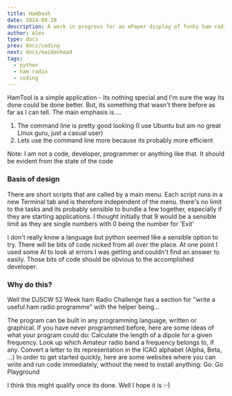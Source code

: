 ```yaml
---
title: HamDash
date: 2024-09-28
description: A work in progress for an ePaper display of funky ham radio stats
author: Alex
type: docs
prev: docs/coding
next: docs/maidenhead
tags:
  - python
  - ham radio
  - coding
---
```

HamTool is a simple application - Its nothing special and I'm sure the way its done could be done better. But, its something that wasn't there before as far as I can tell. The main emphasis is....

1.    The command line is pretty good looking (I use Ubuntu but am no great Linux guru, just a casual user)
2.    Lets use the command line more because its probably more efficient

Note: I am not a code, developer, programmer or anything like that. It should be evident from the state of the code

### Basis of design

There are short scripts that are called by a main menu. Each script runs in a new Terminal tab and is therefore independent of the menu. there's no limit to the tasks and its probably sensible to bundle a few together, especially if they are starting applications. I thought initially that 9 would be a sensible limit as they are single numbers with 0 being the number for 'Exit'

I don't really know a language but python seemed like a sensible option to try. There will be bits of code nicked from all over the place. At one point I used some AI to look at errors I was getting and couldn't find an answer to easily. Those bits of code should be obvious to the accomplished developer.

### Why do this?

Well the DJ5CW 52 Week ham Radio Challenge has a section for "write a useful ham radio programme" with the helper being...

The program can be built in any programming language, written or graphical. If you have never programmed before, here are some ideas of what your program could do: Calculate the length of a dipole for a given frequency. Look up which Amateur radio band a frequency belongs to, if any. Convert a letter to its representation in the ICAO alphabet (Alpha, Beta, ...) In order to get started quickly, here are some websites where you can write and run code immediately, without the need to install anything: Go: Go Playground

I think this might qualify once its done. Well I hope it is :-)